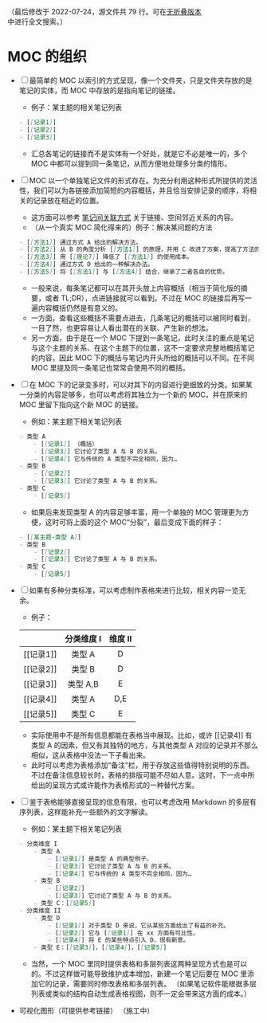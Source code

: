 （最后修改于 2022-07-24，源文件共 79 行。可在[无折叠版本](raw)中进行全文搜索。）

# MOC 的组织
* <input type="checkbox" id="fold2"><label for="fold2">最简单的 MOC 以索引的方式呈现，像一个文件夹，只是文件夹存放的是笔记的实体，而 MOC 中存放的是指向笔记的链接。</label>
	* 例子：某主题的相关笔记列表
	```markdown
	- [[记录1]]
	- [[记录2]]
	- [[记录3]]
	```
	* 汇总各笔记的链接而不是实体有一个好处，就是它不必是唯一的，多个 MOC 中都可以提到同一条笔记，从而方便地处理多分类的情形。
* <input type="checkbox" id="fold10"><label for="fold10">MOC 以一个单独笔记文件的形式存在。为充分利用这种形式所提供的灵活性，我们可以为各链接添加简短的内容概括，并且恰当安排记录的顺序，将相关的记录放在相近的位置。</label>
	* 这方面可以参考 [笔记间关联方式](../笔记间关联方式/) 关于链接、空间邻近关系的内容。
	* （从一个真实 MOC 简化得来的）例子：解决某问题的方法
	```markdown
	- [[方法1]] 通过方式 A 给出的解决方法。
	- [[方法2]] 从 B 的角度分析 [[方法1]] 的原理，并用 C 改进了方案，提高了方法的成功率。
	- [[方法3]] 用 [[理论7]] 降低了 [[方法1]] 的使用成本。
	- [[方法4]] 通过方式 D 给出的一种解决办法。
	- [[方法5]] 将 [[方法1]] 与 [[方法4]] 结合，继承了二者各自的优势。
	```
	* 一般来说，每条笔记都可以在其开头放上内容概括（相当于简化版的摘要，或者 TL;DR），点进链接就可以看到。不过在 MOC 的链接后再写一遍内容概括仍然是有意义的。
	* 一方面，查看这些概括不需要点进去，几条笔记的概括可以被同时看到，一目了然，也更容易让人看出潜在的关联、产生新的想法。
	* 另一方面，由于是在一个 MOC 下提到一条笔记，此时关注的重点是笔记与这个主题的关系、在这个主题下的位置，这不一定要求完整地概括笔记的内容，因此 MOC 下的概括与笔记内开头所给的概括可以不同。在不同 MOC 里提及同一条笔记也常常会使用不同的概括。
* <input type="checkbox" id="fold23"><label for="fold23">在 MOC 下的记录变多时，可以对其下的内容进行更细致的分类。如果某一分类的内容足够多，也可以考虑将其独立为一个新的 MOC，并在原来的 MOC 里留下指向这个新 MOC 的链接。</label>
	* 例如：某主题下相关笔记列表
	```markdown
	- 类型 A
		- [[记录1]] （概括）
		- [[记录3]] 它讨论了类型 A 与 B 的关系。
		- [[记录4]] 它与传统的 A 类型不完全相同，因为…
	- 类型 B
		- [[记录2]]
		- [[记录3]] 它讨论了类型 A 与 B 的关系。
	- 类型 C
		- [[记录5]]
	```
	* 如果后来发现类型 A 的内容足够丰富，用一个单独的 MOC 管理更为方便，这时可将上面的这个 MOC“分裂”，最后变成下面的样子：
	```markdown
	- [[某主题-类型 A]]
	- 类型 B
		- [[记录2]]
		- [[记录3]] 它讨论了类型 A 与 B 的关系。
	- 类型 C
		- [[记录5]]
	```
* <input type="checkbox" id="fold45"><label for="fold45">如果有多种分类标准，可以考虑制作表格来进行比较，相关内容一览无余。</label>
	* 例子：
	
	| | 分类维度 I | 维度 II |
	|:-:|:-:|:-:|
	| [\[记录1]] | 类型 A   | D   |
	| [\[记录2]] | 类型 B   | D   |
	| [\[记录3]] | 类型 A,B | E   |
	| [\[记录4]] | 类型 A   | D,E |
	| [\[记录5]] | 类型 C   | E   |
	* 实际使用中不是所有信息都能在表格当中展现。比如，或许 [\[记录4]] 有类型 A 的因素，但又有其独特的地方，与其他类型 A 对应的记录并不那么相似，这从表格中没法一下子看出来。
	* 此时可以考虑为表格添加“备注”栏，用于存放这些值得特别说明的东西。不过在备注信息较长时，表格的排版可能不尽如人意。这时，下一点中所给出的呈现方式或许能作为表格形式的一种替代方案。
* <input type="checkbox" id="fold57"><label for="fold57">鉴于表格能够直接呈现的信息有限，也可以考虑改用 Markdown 的多层有序列表，这样能补充一些额外的文字解读。</label>
	* 例如：某主题下相关笔记列表
	```markdown
	- 分类维度 I
		- 类型 A
			- [[记录1]] 是类型 A 的典型例子。
			- [[记录3]] 它讨论了类型 A 与 B 的关系。
			- [[记录4]] 它与传统的 A 类型不完全相同，因为…
		- 类型 B
			- [[记录2]]
			- [[记录3]] 它讨论了类型 A 与 B 的关系。
		- 类型 C：[[记录5]]
	- 分类维度 II
		- 类型 D
			- [[记录1]] 对于类型 D 来说，它从某些方面给出了有益的补充。
			- [[记录2]] 它与 [[记录1]] 在 xx 方面有可比性。
			- [[记录4]] 将 E 的某些特点引入 D，很有新意。
		- 类型 E：[[记录3]]，[[记录4]]，[[记录5]]
	```
	* 当然，一个 MOC 里同时提供表格和多层列表这两种呈现方式也是可以的。不过这样做可能导致维护成本增加，新建一个笔记后要在 MOC 里添加它的记录，需要同时修改表格和多层列表。
	（如果笔记软件能根据多层列表或类似的结构自动生成表格视图，则不一定会带来这方面的成本。）
* 可视化图形（可提供参考链接）
（施工中）
